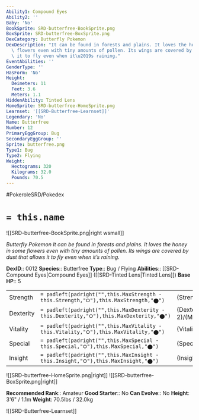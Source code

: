 ```yaml
---
Ability1: Compound Eyes
Ability2: ''
Baby: 'No'
BookSprite: SRD-butterfree-BookSprite.png
BoxSprite: SRD-butterfree-BoxSprite.png
DexCategory: Butterfly Pokemon
DexDescription: "It can be found in forests and plains. It loves the honey in some\
  \ flowers even with tiny amounts of pollen. Its wings are covered by dust that allows\
  \ it to fly even when it\u2019s raining."
EventAbilities: ''
GenderType: ''
HasForm: 'No'
Height:
  Deimeters: 11
  Feet: 3.6
  Meters: 1.1
HiddenAbility: Tinted Lens
HomeSprite: SRD-butterfree-HomeSprite.png
Learnset: '[[SRD-Butterfree-Learnset]]'
Legendary: 'No'
Name: Butterfree
Number: 12
PrimaryEggGroup: Bug
SecondaryEggGroup: ''
Sprite: butterfree.png
Type1: Bug
Type2: Flying
Weight:
  Hectograms: 320
  Kilograms: 32.0
  Pounds: 70.5
---
```


#PokeroleSRD/Pokedex

# `= this.name`

![[SRD-butterfree-BookSprite.png|right wsmall]]

*Butterfly Pokemon*
*It can be found in forests and plains. It loves the honey in some flowers even with tiny amounts of pollen. Its wings are covered by dust that allows it to fly even when it’s raining.*

**DexID**:: 0012
**Species**:: Butterfree
**Type**:: Bug / Flying
**Abilities**:: [[SRD-Compound Eyes|Compound Eyes]] ([[SRD-Tinted Lens|Tinted Lens]])
**Base HP**:: 5

|           |                                                                                        |                                          |
| --------- | -------------------------------------------------------------------------------------- | ---------------------------------------- |
| Strength  | `= padleft(padright("",this.MaxStrength - this.Strength,"⭘"),this.MaxStrength,"⬤")`    | (Strength::2)/(MaxStrength::4)   |
| Dexterity | `= padleft(padright("",this.MaxDexterity - this.Dexterity,"⭘"),this.MaxDexterity,"⬤")` | (Dexterity:: 2)/(MaxDexterity::5) |
| Vitality  | `= padleft(padright("",this.MaxVitality - this.Vitality,"⭘"),this.MaxVitality,"⬤")`    | (Vitality::2)/(MaxVitality::4)   |
| Special   | `= padleft(padright("",this.MaxSpecial - this.Special,"⭘"),this.MaxSpecial,"⬤")`       | (Special::2)/(MaxSpecial::5)     |
| Insight   | `= padleft(padright("",this.MaxInsight - this.Insight,"⭘"),this.MaxInsight,"⬤")`       | (Insight::2)/(MaxInsight::5)     |

![[SRD-butterfree-HomeSprite.png|right]]
![[SRD-butterfree-BoxSprite.png|right]]

**Recommended Rank**:: Amateur
**Good Starter**:: No
**Can Evolve**:: No
**Height**: 3'6" / 1.1m
**Weight**: 70.5lbs / 32.0kg

![[SRD-Butterfree-Learnset]]